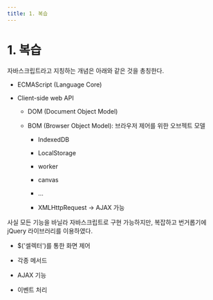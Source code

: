```yaml
---
title: 1. 복습
---
```


# 1. 복습

자바스크립트라고 지칭하는 개념은 아래와 같은 것을 총칭한다.

- ECMAScript (Language Core)

- Client-side web API
  
  - DOM (Document Object Model)
  
  - BOM (Browser Object Model): 브라우저 제어를 위한 오브젝트 모델
    
    - IndexedDB
    
    - LocalStorage
    
    - worker
    
    - canvas
    
    - ...
    
    - XMLHttpRequest -> AJAX 가능

사실 모든 기능을 바닐라 자바스크립트로 구현 가능하지만, 복잡하고 번거롭기에 jQuery 라이브러리를 이용하였다.

- \$('셀렉터')를 통한 화면 제어

- 각종 메서드

- AJAX 기능

- 이벤트 처리